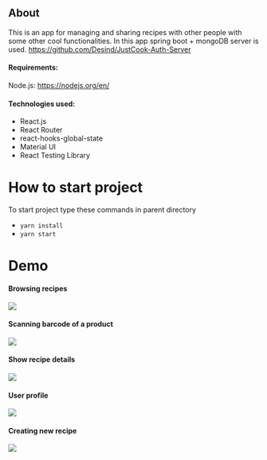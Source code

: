 ## About

This is an app for managing and sharing recipes with other people with some other cool functionalities.
In this app spring boot + mongoDB server is used. https://github.com/Desind/JustCook-Auth-Server
#### Requirements:
Node.js:
https://nodejs.org/en/

#### Technologies used:
- React.js
- React Router
- react-hooks-global-state
- Material UI
- React Testing Library



# How to start project

To start project type these commands in parent directory
* `yarn install`
* `yarn start`


# Demo

#### Browsing recipes
![](https://i.imgur.com/aBujPZn.gif)

#### Scanning barcode of a product
![](https://i.imgur.com/uesUzsO.gif)

#### Show recipe details
![](https://i.imgur.com/RStJIFD.gif)

#### User profile
![](https://i.imgur.com/7PgBCE0.gif)

#### Creating new recipe
![](https://i.imgur.com/QmjpkJk.gif)


